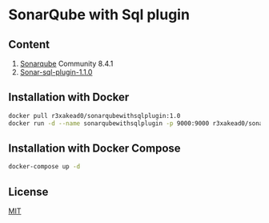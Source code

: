 # SonarQube with Sql plugin

## Content

1. [Sonarqube](https://hub.docker.com/_/sonarqube) Community 8.4.1
2. [Sonar-sql-plugin-1.1.0](https://github.com/gretard/sonar-sql-plugin)

## Installation with Docker

```bash
docker pull r3xakead0/sonarqubewithsqlplugin:1.0
docker run -d --name sonarqubewithsqlplugin -p 9000:9000 r3xakead0/sonarqubewithsqlplugin:1.0
```

## Installation with Docker Compose

```bash
docker-compose up -d
```
## License
[MIT](https://choosealicense.com/licenses/mit/)
